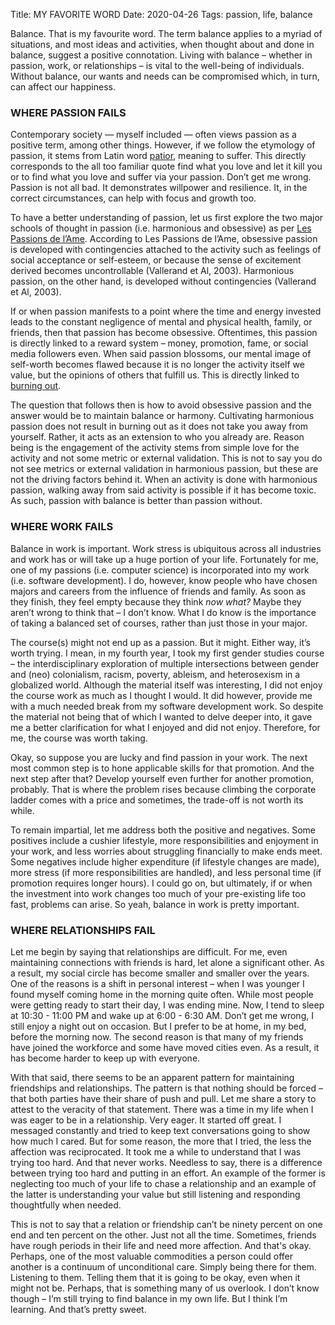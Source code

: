 Title: MY FAVORITE WORD
Date: 2020-04-26
Tags: passion, life, balance

Balance. That is my favourite word. The term balance applies to a myriad of situations, and most ideas and activities, when thought about and done in balance, suggest a positive connotation. Living with balance – whether in passion, work, or relationships – is vital to the well-being of individuals. Without balance, our wants and needs can be compromised which, in turn, can affect our happiness.

### WHERE PASSION FAILS ###
Contemporary society — myself included — often views passion as a positive term, among other things. However, if we follow the etymology of passion, it stems from Latin word [patior](https://owlcation.com/humanities/The-Etymology-of-Passion), meaning to suffer. This directly corresponds to the all too familiar quote find what you love and let it kill you or to find what you love and suffer via your passion. Don’t get me wrong. Passion is not all bad. It demonstrates willpower and resilience. It, in the correct circumstances, can help with focus and growth too.

To have a better understanding of passion, let us first explore the two major schools of thought in passion (i.e. harmonious and obsessive) as per [Les Passions de l’Ame](https://selfdeterminationtheory.org/SDT/documents/2003_VallerancBlanchardMageauKoesnterRatelleLeonardGagneMacolais_JPSP.pdf). According to Les Passions de l’Ame, obsessive passion is developed with contingencies attached to the activity such as feelings of social acceptance or self-esteem, or because the sense of excitement derived becomes uncontrollable (Vallerand et Al, 2003). Harmonious passion, on the other hand, is developed without contingencies (Vallerand et Al, 2003).

If or when passion manifests to a point where the time and energy invested leads to the constant negligence of mental and physical health, family, or friends, then that passion has become obsessive. Oftentimes, this passion is directly linked to a reward system –  money, promotion, fame, or social media followers even. When said passion blossoms, our mental image of self-worth becomes flawed because it is no longer the activity itself we value, but the opinions of others that fulfill us. This is directly linked to [burning out](https://www.psychologytoday.com/ca/basics/burnout).

The question that follows then is how to avoid obsessive passion and the answer would be to maintain balance or harmony. Cultivating harmonious passion does not result in burning out as it does not take you away from yourself. Rather, it acts as an extension to who you already are. Reason being is the engagement of the activity stems from simple love for the activity and not some metric or external validation. This is not to say you do not see metrics or external validation in harmonious passion, but these are not the driving factors behind it. When an activity is done with harmonious passion, walking away from said activity is possible if it has become toxic. As such, passion with balance is better than passion without.

### WHERE WORK FAILS ###

Balance in work is important. Work stress is ubiquitous across all industries and work has or will take up a huge portion of your life. Fortunately for me, one of my passions (i.e. computer science) is incorporated into my work (i.e. software development). I do, however, know people who have chosen majors and careers from the influence of friends and family. As soon as they finish, they feel empty because they think *now what?* Maybe they aren’t wrong to think that – I don’t know. What I do know is the importance of taking a balanced set of courses, rather than just those in your major.

The course(s) might not end up as a passion. But it might.  Either way, it’s worth trying. I mean, in my fourth year, I took my first gender studies course – the interdisciplinary exploration of multiple intersections between gender and (neo) colonialism, racism, poverty, ableism, and heterosexism in a globalized world. Although the material itself was interesting, I did not enjoy the course work as much as I thought I would. It did however, provide me with a much needed break from my software development work. So despite the material not being that of which I wanted to delve deeper into, it gave me a better clarification for what I enjoyed and did not enjoy. Therefore, for me, the course was worth taking.

Okay, so suppose you are lucky and find passion in your work. The next most common step is to hone applicable skills for that promotion. And the next step after that? Develop yourself even further for another promotion, probably. That is where the problem rises because climbing the corporate ladder comes with a price and sometimes, the trade-off is not worth its while.

To remain impartial, let me address both the positive and negatives. Some positives include a cushier lifestyle, more responsibilities and enjoyment in your work, and less worries about struggling financially to make ends meet. Some negatives include higher expenditure (if lifestyle changes are made), more stress (if more responsibilities are handled), and less personal time (if promotion requires longer hours). I could go on, but ultimately, if or when the investment into work changes too much of your pre-existing life too fast, problems can arise. So yeah, balance in work is pretty important.

### WHERE RELATIONSHIPS FAIL ###

Let me begin by saying that relationships are difficult. For me, even maintaining connections with friends is hard, let alone a significant other. As a result, my social circle has become smaller and smaller over the years. One of the reasons is a shift in personal interest – when I was younger I found myself coming home in the morning quite often. While most people were getting ready to start their day, I was ending mine. Now, I tend to sleep at 10:30 - 11:00 PM and wake up at 6:00 - 6:30 AM. Don’t get me wrong, I still enjoy a night out on occasion. But I prefer to be at home, in my bed, before the morning now. The second reason is that many of my friends have joined the workforce and some have moved cities even. As a result, it has become harder to keep up with everyone.

With that said, there seems to be an apparent pattern for maintaining friendships and relationships. The pattern is that nothing should be forced – that both parties have their share of push and pull. Let me share a story to attest to the veracity of that statement. There was a time in my life when I was eager to be in a relationship. Very eager. It started off great. I messaged constantly and tried to keep text conversations going to show how much I cared. But for some reason, the more that I tried, the less the affection was reciprocated. It took me a while to understand that I was trying too hard. And that never works. Needless to say, there is a difference between trying too hard and putting in an effort. An example of the former is neglecting too much of your life to chase a relationship and an example of the latter is understanding your value but still listening and responding thoughtfully when needed.

This is not to say that a relation or friendship can’t be ninety percent on one end and ten percent on the other. Just not all the time. Sometimes, friends have rough periods in their life and need more affection. And that's okay. Perhaps, one of the most valuable commodities a person could offer another is a continuum of unconditional care. Simply being there for them. Listening to them. Telling them that it is going to be okay, even when it might not be. Perhaps, that is something many of us overlook. I don’t know though – I’m still trying to find balance in my own life. But I think I’m learning. And that’s pretty sweet.
